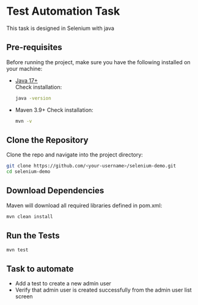 
# Test Automation Task

This task is designed in Selenium with java


## Pre-requisites

Before running the project, make sure you have the following installed on your machine:

- [Java 17+](https://adoptium.net/)  
  Check installation:
  ```bash
  java -version

- Maven 3.9+
  Check installation:
  ```bash
  mvn -v

## Clone the Repository
Clone the repo and navigate into the project directory:

```bash
git clone https://github.com/<your-username>/selenium-demo.git
cd selenium-demo
```

## Download Dependencies

Maven will download all required libraries defined in pom.xml:

```bash
mvn clean install
```

## Run the Tests

```python
mvn test
```
## Task to automate

- Add a test to create a new admin user
- Verify that admin user is created successfully from the admin user list screen
